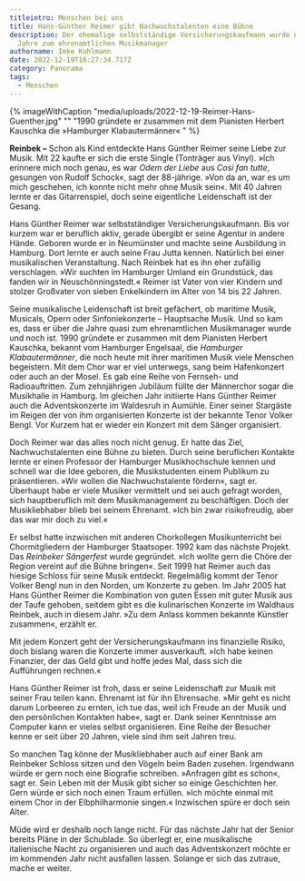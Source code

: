 ```yaml
---
titleintro: Menschen bei uns
title: Hans-Günther Reimer gibt Nachwuchstalenten eine Bühne
description: Der ehemalige selbstständige Versicherungskaufmann wurde über die
  Jahre zum ehrenamtlichen Musikmanager
authorname: Imke Kuhlmann
date: 2022-12-19T16:27:34.717Z
category: Panorama
tags:
  - Menschen
---
```

{% imageWithCaption "media/uploads/2022-12-19-Reimer-Hans-Guenther.jpg" "" "1990 gründete er zusammen mit dem Pianisten Herbert Kauschka die »Hamburger Klabautermänner«      " %}



**Reinbek –** Schon als Kind entdeckte Hans Günther Reimer seine Liebe zur Musik. Mit 22 kaufte er sich die erste Single (Tonträger aus Vinyl). »Ich erinnere mich noch genau, es war *Odem der Liebe* aus *Cosi fan tutte*, gesungen von Rudolf Schock«, sagt der 88-jährige. »Von da an, war es um mich geschehen, ich konnte nicht mehr ohne Musik sein«. Mit 40 Jahren lernte er das Gitarrenspiel, doch seine eigentliche Leidenschaft ist der Gesang.

Hans Günther Reimer war selbstständiger Versicherungskaufmann. Bis vor kurzem war er beruflich aktiv, gerade übergibt er seine Agentur in andere Hände. Geboren wurde er in Neumünster und machte seine Ausbildung in Hamburg. Dort lernte er auch seine Frau Jutta kennen. Natürlich bei einer musikalischen Veranstaltung. Nach Reinbek hat es ihn eher zufällig verschlagen. »Wir suchten im Hamburger Umland ein Grundstück, das fanden wir in Neuschönningstedt.« Reimer ist Vater von vier Kindern und stolzer Großvater von sieben Enkelkindern im Alter von 14 bis 22 Jahren. 

Seine musikalische Leidenschaft ist breit gefächert, ob maritime Musik, Musicals, Opern oder Sinfoniekonzerte – Hauptsache Musik. Und so kam es, dass er über die Jahre quasi zum ehrenamtlichen Musikmanager wurde und noch ist. 1990 gründete er zusammen mit dem Pianisten Herbert Kauschka, bekannt vom Hamburger Engelsaal, die *Hamburger Klabautermänner*, die noch heute mit ihrer maritimen Musik viele Menschen begeistern. Mit dem Chor war er viel unterwegs, sang beim Hafenkonzert oder auch an der Mosel. Es gab eine Reihe von Fernseh- und Radioauftritten. Zum zehnjährigen Jubiläum füllte der Männerchor sogar die Musikhalle in Hamburg. Im gleichen Jahr initiierte Hans Günther Reimer auch die Adventskonzerte im Waldesruh in Aumühle. Einer seiner Stargäste im Reigen der von ihm organisierten Konzerte ist der bekannte Tenor Volker Bengl. Vor Kurzem hat er wieder ein Konzert mit dem Sänger organisiert. 

Doch Reimer war das alles noch nicht genug. Er hatte das Ziel, Nachwuchstalenten eine Bühne zu bieten. Durch seine beruflichen Kontakte lernte er einen Professor der Hamburger Musikhochschule kennen und schnell war die Idee geboren, die Musikstudenten einem Publikum zu präsentieren. »Wir wollen die Nachwuchstalente fördern«, sagt er. Überhaupt habe er viele Musiker vermittelt und sei auch gefragt worden, sich hauptberuflich mit dem Musikmanagement zu beschäftigen. Doch der Musikliebhaber blieb bei seinem Ehrenamt. »Ich bin zwar risikofreudig, aber das war mir doch zu viel.« 

Er selbst hatte inzwischen mit anderen Chorkollegen Musikunterricht bei Chormitgliedern der Hamburger Staatsoper. 1992 kam das nächste Projekt. Das *Reinbeker Sängerfest* wurde gegründet. »Ich wollte gern die Chöre der Region vereint auf die Bühne bringen«. Seit 1999 hat Reimer auch das hiesige Schloss für seine Musik entdeckt. Regelmäßig kommt der Tenor Volker Bengl nun in den Norden, um Konzerte zu geben. Im Jahr 2005 hat Hans Günther Reimer die Kombination von guten Essen mit guter Musik aus der Taufe gehoben, seitdem gibt es die kulinarischen Konzerte im Waldhaus Reinbek, auch in diesem Jahr. »Zu dem Anlass kommen bekannte Künstler zusammen«, erzählt er.

Mit jedem Konzert geht der Versicherungskaufmann ins finanzielle Risiko, doch bislang waren die Konzerte immer ausverkauft. »Ich habe keinen Finanzier, der das Geld gibt und hoffe jedes Mal, dass sich die Aufführungen rechnen.« 

Hans Günther Reimer ist froh, dass er seine Leidenschaft zur Musik mit seiner Frau teilen kann. Ehrenamt ist für ihn Ehrensache. »Mir geht es nicht darum Lorbeeren zu ernten, ich tue das, weil ich Freude an der Musik und den persönlichen Kontakten habe«, sagt er. Dank seiner Kenntnisse am Computer kann er vieles selbst organisieren. Eine Reihe der Besucher kenne er seit über 20 Jahren, viele sind ihm seit Jahren treu. 

So manchen Tag könne der Musikliebhaber auch auf einer Bank am Reinbeker Schloss sitzen und den Vögeln beim Baden zusehen. Irgendwann würde er gern noch eine Biografie schreiben. »Anfragen gibt es schon«, sagt er. Sein Leben mit der Musik gibt sicher so einige Geschichten her. Gern würde er sich noch einen Traum erfüllen. »Ich möchte einmal mit einem Chor in der Elbphilharmonie singen.« Inzwischen spüre er doch sein Alter. 

Müde wird er deshalb noch lange nicht. Für das nächste Jahr hat der Senior bereits Pläne in der Schublade. So überlegt er, eine musikalische italienische Nacht zu organisieren und auch das Adventskonzert möchte er im kommenden Jahr nicht ausfallen lassen. Solange er sich das zutraue, mache er weiter.